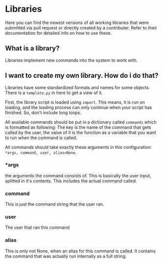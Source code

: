 # Libraries
Here you can find the newest versions of all working libraries that were submitted via pull request or directly created by a contributer. Refer to their documentation for detailed info on how to use these.

## What is a library?
Libraries implement new commands into the system to work with.

## I want to create my own library. How do i do that?
Libraries have some standardized formats and names for some objects. There is a `template.py` in here to get a view of it.

First, the library script is loaded using `import`. This means, it is run on loading, and the loading process can only continue when your script has finished. So, don't include long loops.

All available commands should be put in a dictionary called `commands` which is formatted as following: The key is the name of the command that gets called by the user, the value of it is the function as a variable that you want to run when the command is called.

All commands should take exactly these arguments in this configuration: `*args, command, user, alias=None`.

### *args
the arguments the command consists of. This is basically the user input, splitted in it's contents. This includes the actual command called.

### command
This is just the command string that the user ran.

### user
The user that ran this command

### alias
This is only not None, when an alias for this command is called. It contains the command that was actually run internally as a full string.
